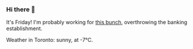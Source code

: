### Hi there :wave:

It's Friday! I'm probably working for [this bunch](https://github.com/kohofinancial), overthrowing the banking establishment.

Weather in Toronto: sunny, at -7°C.
